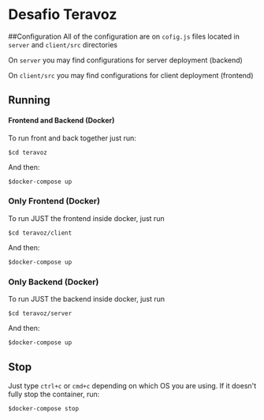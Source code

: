 # Desafio Teravoz

##Configuration
All of the configuration are on `cofig.js` files located in `server` and `client/src` directories

On `server` you may find configurations for server deployment (backend)

On `client/src` you may find configurations for client deployment (frontend)


## Running
#### Frontend and Backend (Docker)
To run front and back together just run:
```
$cd teravoz
```
And then:
```
$docker-compose up
```
### Only Frontend (Docker)
To run JUST the frontend inside docker, just run
```
$cd teravoz/client
```
And then:
```
$docker-compose up
```
### Only Backend (Docker)
To run JUST the backend inside docker, just run
```
$cd teravoz/server
```
And then:
```
$docker-compose up
```

## Stop
Just type `ctrl+c` or `cmd+c` depending on which OS you are using. If it doesn't fully stop the container, run:
```
$docker-compose stop
```